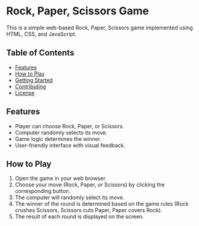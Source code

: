# Rock, Paper, Scissors Game

This is a simple web-based Rock, Paper, Scissors game implemented using HTML, CSS, and JavaScript.

## Table of Contents

- [Features](#features)
- [How to Play](#how-to-play)
- [Getting Started](#getting-started)
- [Contributing](#contributing)
- [License](#license)

## Features

- Player can choose Rock, Paper, or Scissors.
- Computer randomly selects its move.
- Game logic determines the winner.
- User-friendly interface with visual feedback.

## How to Play

1. Open the game in your web browser.
2. Choose your move (Rock, Paper, or Scissors) by clicking the corresponding button.
3. The computer will randomly select its move.
4. The winner of the round is determined based on the game rules (Rock crushes Scissors, Scissors cuts Paper, Paper covers Rock).
5. The result of each round is displayed on the screen.



